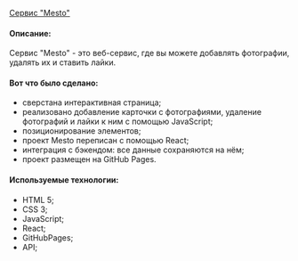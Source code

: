 [Сервис "Mesto"](hhttps://maxlogvinov.github.io/mesto/)

#### Описание:

Сервис "Mesto" - это веб-сервис, где вы можете добавлять фотографии, удалять их и ставить лайки.

#### Вот что было сделано:

- сверстана интерактивная страница;
- реализовано добавление карточки с фотографиями, удаление фотографий и лайки к ним с помощью JavaScript;
- позиционирование элементов;
- проект Mesto переписан c помощью React;
- интеграция с бэкендом: все данные сохраняются на нём;
- проект размещен на GitHub Pages.

#### Используемые технологии:

- HTML 5;
- CSS 3;
- JavaScript;
- React;
- GitHubPages;
- API;
